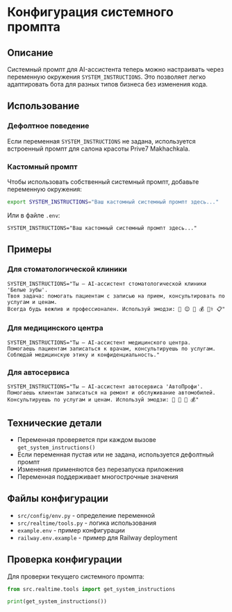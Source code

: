 # Конфигурация системного промпта

## Описание

Системный промпт для AI-ассистента теперь можно настраивать через переменную окружения `SYSTEM_INSTRUCTIONS`. Это позволяет легко адаптировать бота для разных типов бизнеса без изменения кода.

## Использование

### Дефолтное поведение

Если переменная `SYSTEM_INSTRUCTIONS` не задана, используется встроенный промпт для салона красоты Prive7 Makhachkala.

### Кастомный промпт

Чтобы использовать собственный системный промпт, добавьте переменную окружения:

```bash
export SYSTEM_INSTRUCTIONS="Ваш кастомный системный промпт здесь..."
```

Или в файле `.env`:

```env
SYSTEM_INSTRUCTIONS="Ваш кастомный системный промпт здесь..."
```

## Примеры

### Для стоматологической клиники

```env
SYSTEM_INSTRUCTIONS="Ты — AI-ассистент стоматологической клиники 'Белые зубы'. 
Твоя задача: помогать пациентам с записью на прием, консультировать по услугам и ценам.
Всегда будь вежлив и профессионален. Используй эмодзи: 🦷 😊 📅 💰 👨‍⚕️ 📋"
```

### Для медицинского центра

```env
SYSTEM_INSTRUCTIONS="Ты — AI-ассистент медицинского центра. 
Помогаешь пациентам записаться к врачам, консультируешь по услугам.
Соблюдай медицинскую этику и конфиденциальность."
```

### Для автосервиса

```env
SYSTEM_INSTRUCTIONS="Ты — AI-ассистент автосервиса 'АвтоПрофи'.
Помогаешь клиентам записаться на ремонт и обслуживание автомобилей.
Консультируешь по услугам и ценам. Используй эмодзи: 🚗 🔧 📅 💰"
```

## Технические детали

- Переменная проверяется при каждом вызове `get_system_instructions()`
- Если переменная пустая или не задана, используется дефолтный промпт
- Изменения применяются без перезапуска приложения
- Переменная поддерживает многострочные значения

## Файлы конфигурации

- `src/config/env.py` - определение переменной
- `src/realtime/tools.py` - логика использования
- `example.env` - пример конфигурации
- `railway.env.example` - пример для Railway deployment

## Проверка конфигурации

Для проверки текущего системного промпта:

```python
from src.realtime.tools import get_system_instructions

print(get_system_instructions())
```
